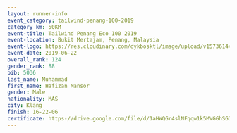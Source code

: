 ```yaml
--- 
layout: runner-info 
event_category: tailwind-penang-100-2019 
category_km: 50KM 
event-title: Tailwind Penang Eco 100 2019 
event-location: Bukit Mertajam, Penang, Malaysia 
event-logo: https://res.cloudinary.com/dykbosktl/image/upload/v1573614442/Logo/Logo_gqlzi3.jpg 
event-date: 2019-06-22 
overall_rank: 124
gender_rank: 88
bib: 5036
last_name: Muhammad
first_name: Hafizan Mansor
gender: Male
nationality: MAS
city: Klang
finish: 16-22-06
certificate: https-//drive.google.com/file/d/1aHWQGr4slNFqqw1k5MVGGhSG7KHBkhCp/view?usp=sharing
--- 
```


